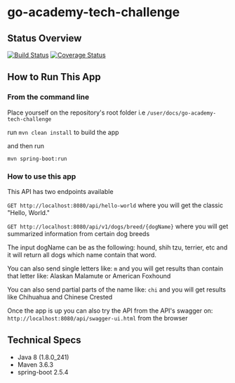 # go-academy-tech-challenge

## Status Overview 

[![Build Status](https://app.travis-ci.com/jonathan-briceno/go-academy-tech-challenge.svg?branch=main)](https://app.travis-ci.com/jonathan-briceno/go-academy-tech-challenge) [![Coverage Status](https://coveralls.io/repos/github/jonathan-briceno/go-academy-tech-challenge/badge.svg)](https://coveralls.io/github/jonathan-briceno/go-academy-tech-challenge)

## How to Run This App 

### From the command line 

Place yourself on the repository's root folder i.e ```/user/docs/go-academy-tech-challenge```

run ```mvn clean install``` to build the app 

and then run 

```mvn spring-boot:run```

### How to use this app 

This API has two endpoints available

```GET http://localhost:8080/api/hello-world``` where you will get the classic "Hello, World."

```GET http://localhost:8080/api/v1/dogs/breed/{dogName}``` where you will get summarized information from certain dog breeds

The input dogName can be as the following: hound, shih tzu, terrier, etc and it will return all dogs which name contain that word. 

You can also send single letters like: ```m``` and you will get results than contain that letter like: Alaskan Malamute or American Foxhound

You can also send partial parts of the name like: ```chi``` and you will get results like Chihuahua and Chinese Crested 
  

Once the app is up you can also try the API from the API's swagger on: ```http://localhost:8080/api/swagger-ui.html``` from the browser 

## Technical Specs

- Java 8 (1.8.0_241)
- Maven 3.6.3 
- spring-boot 2.5.4